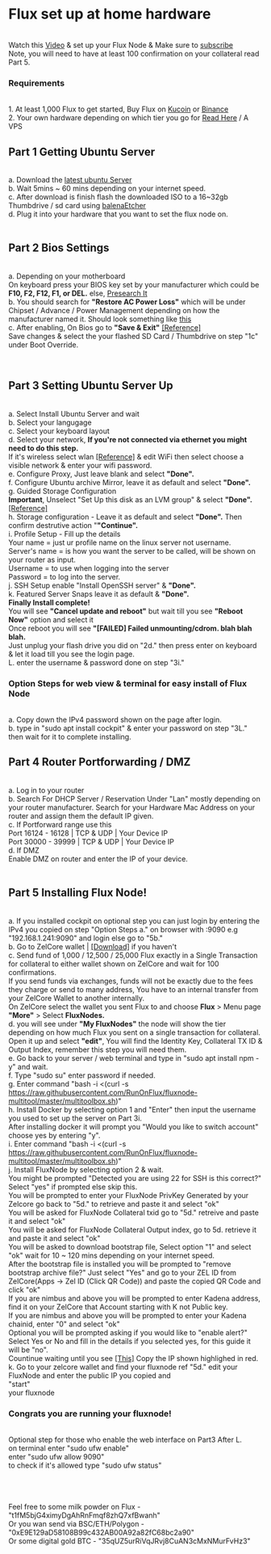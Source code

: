  <h1>Flux set up at home hardware </h1>
 <br> Watch this <a href="www.youtube.com/c/simplyeverything" target="_blank">Video</a> & set up your Flux Node &
 Make sure to <a href="http://bit.ly/Simplyeverythingcrypto" target="_blank">subscribe</a>
 <br> Note, you will need to have at least 100 confirmation on your collateral read Part 5.
 <br> <h3>Requirements</h3>
 <br> 1. At least 1,000 Flux to get started, Buy Flux on <a href="https://bit.ly/SignUpKucoinToday" target="_blank">Kucoin</a> or <a href="https://accounts.binance.com/en/register?ref=TQG402UF" target="_blank">Binance</a>
 <br> 2. Your own hardware depending on which tier you go for <a href="https://runonflux.io/flux-nodes.html" target="_blank">Read Here</a> / A VPS

<h2> Part 1 Getting Ubuntu Server</h2>
 <br>a. Download the <a href="https://ubuntu.com/download/server" target="_blank">latest ubuntu Server</a>
 <br>b. Wait 5mins ~ 60 mins depending on your internet speed.
 <br>c. After download is finish flash the downloaded ISO to a 16~32gb Thumbdrive / sd card using <a href="https://www.balena.io/etcher/" target="_blank">balenaEtcher</a>
 <br>d. Plug it into your hardware that you want to set the flux node on.
 <br>
 <br><h2>Part 2 Bios Settings </h2>
 <br>a. Depending on your motherboard
 <br>On keyboard press your BIOS key set by your manufacturer which could be <b>F10, F2, F12, F1, or DEL.</b> else, <a href="https://presearch.org/signup?rid=3735748" target="_blank">Presearch It</a>
 <br>b. You should search for <b>"Restore AC Power Loss"</b> which will be under Chipset / Advance / Power Management depending on how the manufacturer named it.
 Should look something like <a href="https://drive.google.com/file/d/1dqNsKvEd8qJWNWX48IEsu9Y08lgLYBlq/view?usp=sharing" target="_blank">this</a>
 <br>c. After enabling, On Bios go to <b>"Save & Exit"</b> <a href="https://drive.google.com/file/d/1vAOsOGmS53zlxy0QDAwn_KarKXmgoEJx/view?usp=sharing" target="_blank">[Reference]</a>
 <br> Save changes & select the your flashed SD Card / Thumbdrive on step "1c" under Boot Override. 
 
 <br><h2>Part 3 Setting Ubuntu Server Up</h2>
 <br>a. Select Install Ubuntu Server and wait
 <br>b. Select your langugage 
 <br>c. Select your keyboard layout 
 <br>d. Select your network, <b>If you're not connected via ethernet you might need to do this step.</b>
 <br>If it's wireless select wlan <a href="https://drive.google.com/file/d/13vZlen7zu3luiGvFFy6huE6l7IIdefvs/view?usp=sharing" target="_blank">[Reference]</a> & edit WiFi then select choose a visible network & enter your wifi password.
 <br>e. Configure Proxy, Just leave blank and select <b>"Done".</b>
 <br>f. Configure Ubuntu archive Mirror, leave it as default and select <b>"Done".</b>
 <br>g. Guided Storage Configuration
 <br><b>Important</b>, Unselect "Set Up this disk as an LVM group" & select <b>"Done".</b> <a href="https://drive.google.com/file/d/1jNh_tSOvw2VvCtbO8WD_c-JG7CKnP00o/view?usp=sharing" target="_blank">[Reference]</a>
 <br>h. Storage configuration - Leave it as default and select <b>"Done".</b> Then confirm destrutive action "<b>"Continue".</b>
 <br>i. Profile Setup - Fill up the details 
<br>Your name = just ur profile name on the linux server not username.
<br>Server's name = is how you want the server to be called, will be shown on your router as input. 
<br>Username = to use when logging into the server
<br>Password = to log into the server.
<br>j. SSH Setup enable "Install OpenSSH server" & <b>"Done".</b>
<br>k. Featured Server Snaps leave it as default & <b>"Done".</b>
<br><b>Finally Install complete!</b>
<br>You will see <b>"Cancel update and reboot"</b> but wait till you see <b>"Reboot Now"</b> option and select it
<br>Once reboot you will see <b>"[FAILED] Failed unmounting/cdrom. blah blah blah.</b> 
<br>Just unplug your flash drive you did on "2d." then press enter on keyboard & let it load till you see the login page.
<br>L. enter the username & password done on step "3i." 
<br><h3>Option Steps for web view & terminal for easy install of Flux Node</h3>
<br>a. Copy down the IPv4 password shown on the page after login.
<br>b. type in "sudo apt install cockpit" & enter your password on step "3L." then wait for it to complete installing.

<h2>Part 4 Router Portforwarding / DMZ</h2>
<br>a. Log in to your router
<br>b. Search For DHCP Server / Reservation Under "Lan" mostly depending on your router manufacturer.
Search for your Hardware Mac Address on your router and assign them the default IP given.
<br>c. If Portforward range use this
<br>Port 16124 - 16128 | TCP & UDP | Your Device IP
<br>Port 30000 - 39999 | TCP & UDP | Your Device IP
<br>d. If DMZ
<br> Enable DMZ on router and enter the IP of your device.
<br>
 <br><h2>Part 5 Installing Flux Node! </h2>
 
 <br>a. If you installed cockpit on optional step you can just login by entering the IPv4 you copied on step "Option Steps a." on browser with :9090 e.g "192.168.1.241:9090" and login else go to "5b."
 <br>b. Go to ZelCore wallet | <a href="https://zelcore.io/" target="_blank">[Download]</a> if you haven't
 <br>c. Send fund of 1,000 / 12,500 / 25,000 Flux exactly in a Single Transaction for collateral to either wallet shown on ZelCore and wait for 100 confirmations. 
 <br> If you send funds via exchanges, funds will not be exactly due to the fees they charge or send to many address, You have to an internal transfer from your ZelCore Wallet to another internally.
 <br> On ZelCore select the wallet you sent Flux to and choose <b>Flux</b> > Menu page <b>"More"</b> > Select <b>FluxNodes.</b> 
 <br>d. you will see under <b>"My FluxNodes"</b> the node will show the tier depending on how much Flux you sent on a single transaction for collateral. Open it up and select <b>"edit"</b>, You will find the Identity Key, Collateral TX ID & Output Index, remember this step you will need them. 
 <br>e. Go back to your server / web terminal and type in "sudo apt install  npm -y" and wait.
 <br>f. Type "sudo su" enter password if needed.
 <br>g. Enter command "bash -i <(curl -s https://raw.githubusercontent.com/RunOnFlux/fluxnode-multitool/master/multitoolbox.sh)"
 <br>h. Install Docker by selecting option 1 and "Enter" then input the username you used to set up the server on Part 3i.
 <br> After installing docker it will prompt you "Would you like to switch account" choose yes by entering "y".
 <br>i. Enter command "bash -i <(curl -s https://raw.githubusercontent.com/RunOnFlux/fluxnode-multitool/master/multitoolbox.sh)"
 <br>j. Install FluxNode by selecting option 2 & wait.
 <br> You might be prompted "Detected you are using 22 for SSH is this correct?" Select "yes" if prompted else skip this.
 <br> You will be prompted to enter your FluxNode PrivKey Generated by your Zelcore go back to "5d." to retrieve and paste it and select "ok"
 <br> You will be asked for FluxNode Collateral txid go to "5d." retreive and paste it and select "ok"
 <br> You will be asked for FluxNode Collateral Output index, go to 5d. retrieve it and paste it and select "ok"
 <br> You will be asked to download bootstrap file, Select option "1" and select "ok" wait for 10 ~ 120 mins depending on your internet speed.
 <br> After the bootstrap file is installed you will be prompted to "remove bootstrap archive file?" Just select "Yes" and go to your ZEL ID from ZelCore(Apps -> Zel ID (Click QR Code)) and paste the copied QR Code and click "ok"
 <br> If you are nimbus and above you will be prompted to enter Kadena address, find it on your ZelCore that Account starting with K not Public key.
 <br> If you are nimbus and above you will be prompted to enter your Kadena chainid, enter "0" and select "ok" 
 <br> Optional you will be prompted asking if you would like to "enable alert?" Select Yes or No and fill in the details if you selected yes, for this guide it will be "no".
 <br> Countinue waiting until you see <a href="https://drive.google.com/file/d/1_mFy7_DYg6uoBIIGiOqtzmOjjduMwyFL/view?usp=sharing" target="_blank">[This]</a> Copy the IP shown highlighed in red.
 <br>k. Go to your zelcore wallet and find your fluxnode ref "5d." edit your FluxNode and enter the public IP you copied and <br>"start"</br> your fluxnode
 <h3>Congrats you are running your fluxnode!</h3>
 
 <br>Optional step for those who enable the web interface on Part3 After L. 
 <br> on terminal enter "sudo ufw enable"
 <br> enter "sudo ufw allow 9090"
 <br> to check if it's allowed type "sudo ufw status"
 
 <br><br>
 <br>Feel free to some milk powder on Flux - "t1fM5bjG4ximyDgAhRnFmqf8zhQ7xfBwanh"
 <br>Or you wan send via BSC/ETH/Polygon - "0xE9E129aD58108B99c432AB00A92a82fC68bc2a90"
 <br>Or some digital gold BTC - "35qUZ5urRiVqJRvj8CuAN3cMxNMurFvHz3"
